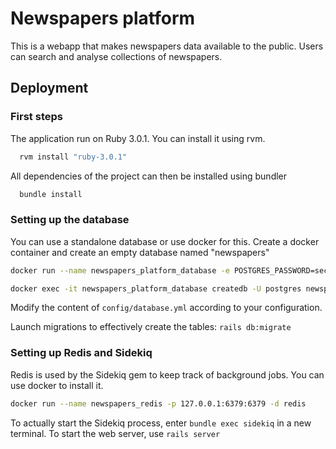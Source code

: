 
# Newspapers platform

This is a webapp that makes newspapers data available to the public. Users can search and analyse collections of newspapers.


## Deployment
### First steps
The application run on Ruby 3.0.1. You can install it using rvm.
```bash
  rvm install "ruby-3.0.1"
```
All dependencies of the project can then be installed using bundler
```bash
  bundle install
```
### Setting up the database
You can use a standalone database or use docker for this.
Create a docker container and create an empty database named "newspapers"
```bash
docker run --name newspapers_platform_database -e POSTGRES_PASSWORD=secret -p 127.0.0.1:5433:5432 -d postgres
```
```bash
docker exec -it newspapers_platform_database createdb -U postgres newspapers`
```
Modify the content of `config/database.yml` according to your configuration.

Launch migrations to effectively create the tables: `rails db:migrate`

### Setting up Redis and Sidekiq
Redis is used by the Sidekiq gem to keep track of background jobs. You can use docker to install it.
```bash
docker run --name newspapers_redis -p 127.0.0.1:6379:6379 -d redis
```
To actually start the Sidekiq process, enter `bundle exec sidekiq` in a new terminal.
To start the web server, use `rails server`
